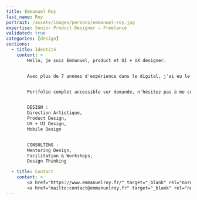 ```yaml
---
title: Emmanuel Roy
last_name: Roy
portrait: /assets/images/persons/emmanuel-roy.jpg
expertise: Senior Product Designer – Freelance
validated: true
categories: [design]
sections:
  - title: Identité
    content: >
        Hello, je suis Emmanuel, product et UI + UX designer.


        Avec plus de 7 années d'expérience dans le digital, j'ai eu le privilège de travailler avec tous types de clients : grands groupes, startups et PME. Ayant commencé ma carrière en agence web, je me spécialise désormais en product design web & mobile.


        Portfolio complet accessible sur demande, n'hésitez pas à me contacter.


        DESIGN :
        Direction Artistique,
        Product Design,
        UX + UI Design,
        Mobile Design


        CONSULTING :
        Mentoring Design,
        Facilitation & Workshops,
        Design Thinking

  - title: Contact
    content: >
        <a href="https://www.emmanuelroy.fr/" target="_blank" rel="noreferrer">Site</a> –
        <a href="mailto:contact@emmanuelroy.fr" target="_blank" rel="noreferrer">Mail</a>
---
```

